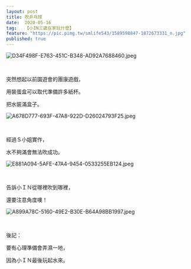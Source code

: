 ```yaml
---
layout: post
title: 吹乒乓球
date:  2020-05-16
tag:   【小IN三歲在家玩什麼】
feature: "https://pic.pimg.tw/smlife543/1589598847-1872673331_n.jpg"
published: true 
---
```

<p><img alt="D34F498F-E763-451C-B348-AD92A7688460.jpeg" src="https://pic.pimg.tw/smlife543/1589598847-1872673331_n.jpg" title="D34F498F-E763-451C-B348-AD92A7688460.jpeg"></p>

<p>&nbsp;</p>

<p>突然想起以前園遊會的團康遊戲，</p>

<p>用裝蛋盒可以取代準備許多紙杯。</p>

<p>把水裝滿盒子。</p>

<p><img alt="A678D777-693F-47A8-922D-D26024793F25.jpeg" src="https://pic.pimg.tw/smlife543/1589598847-2581321123_n.jpg" title="A678D777-693F-47A8-922D-D26024793F25.jpeg"></p>

<p>&nbsp;</p>

<p>經過Ｓ小姐實作，</p>

<p>水不夠滿會無法吹成功。</p>

<p><img alt="E881A094-5AFE-47A4-9454-0533255EB124.jpeg" src="https://pic.pimg.tw/smlife543/1589598847-1155190945_n.jpg" title="E881A094-5AFE-47A4-9454-0533255EB124.jpeg"></p>

<p>&nbsp;</p>

<p>告訴小ＩＮ從哪裡吹到哪裡，</p>

<p>還要注意角度噢！</p>

<p><img alt="A899A78C-5160-49E2-B30E-B64A98BB1997.jpeg" src="https://pic.pimg.tw/smlife543/1589598853-2817046412_n.jpg" title="A899A78C-5160-49E2-B30E-B64A98BB1997.jpeg"></p>

<p>&nbsp;</p>

<p>後記：</p>

<p>要有心理準備會弄濕一地，</p>

<p>因為小ＩＮ最後玩起水來。</p>

